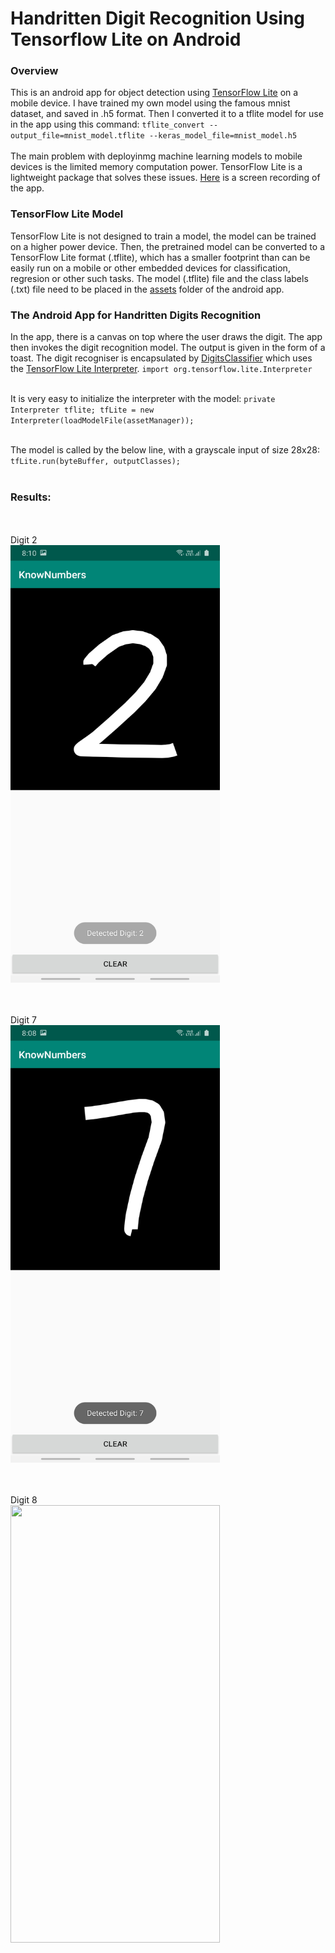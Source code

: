 # Handritten Digit Recognition Using Tensorflow Lite on Android

### Overview
This is an android app for object detection using [TensorFlow Lite](https://www.tensorflow.org/lite) on a mobile device. I have trained my own model using the famous mnist dataset, and saved in .h5 format. Then I converted it to a tflite model for use in the app using this command:
`tflite_convert --output_file=mnist_model.tflite --keras_model_file=mnist_model.h5`<br/><br/>
The main problem with deployinmg machine learning models to mobile devices is the limited memory computation power. TensorFlow Lite is a lightweight package that solves these issues. [Here](https://drive.google.com/open?id=1531eT9V6kMDjfoEGjpjEGcfUUnBrQTCm) is a screen recording of the app.

### TensorFlow Lite Model
TensorFlow Lite is not designed to train a model, the model can be trained on a higher power device. Then, the pretrained model can be converted to a TensorFlow Lite format (.tflite), which has a smaller footprint than can be easily run on a mobile or other embedded devices for classification, regresion or other such tasks. The model (.tflite) file and the class labels (.txt) file need to be placed in the [assets](https://github.com/mrinalTheCoder/HandwrittenDigitsRecognition/tree/master/app/src/main/assets) folder of the android app.

### The Android App for Handritten Digits Recognition
In the app, there is a canvas on top where the user draws the digit. The app then invokes the digit recognition model. The output is given in the form of a toast. The digit recogniser is encapsulated by [DigitsClassifier](https://github.com/mrinalTheCoder/HandwrittenDigitsRecognition/blob/master/app/src/main/java/com/numbers/DigitsClassifier.java) which uses the [TensorFlow Lite Interpreter](https://www.tensorflow.org/lite/guide/inference#load_and_run_a_model_in_java).
`import org.tensorflow.lite.Interpreter`<br/><br/>

It is very easy to initialize the interpreter with the model:
`private Interpreter tflite; tfLite = new Interpreter(loadModelFile(assetManager));`<br/><br/>

The model is called by the below line, with a grayscale input of size 28x28:
`tfLite.run(byteBuffer, outputClasses);`<br/><br/>

### Results:
<br/><br/>Digit 2 <br/>
<img src="results/digit_2.jpg" width="335" height="700" />

<br/><br/>Digit 7 <br/>
<img src="results/digit_7.jpg" width="335" height="700" />

<br/><br/>Digit 8 <br/>
<img src="results/digit_b.jpg" width="335" height="700" />
